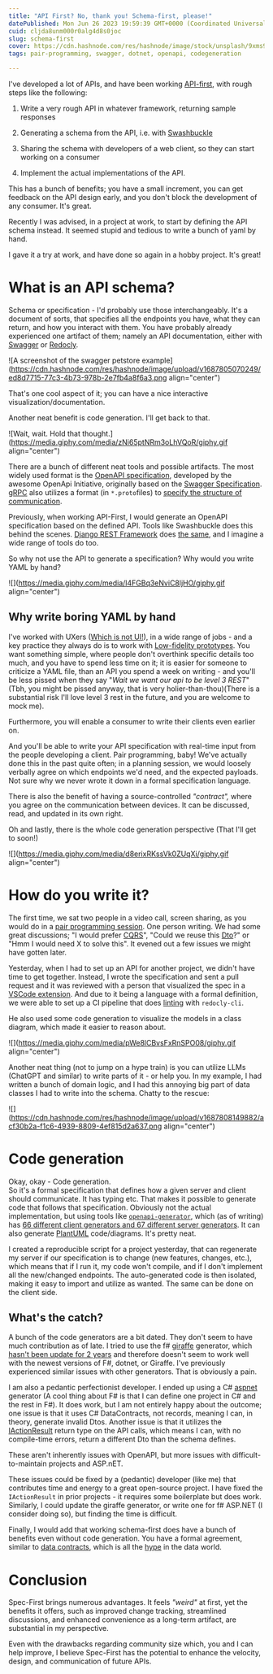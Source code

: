 ```yaml
---
title: "API First? No, thank you! Schema-first, please!"
datePublished: Mon Jun 26 2023 19:59:39 GMT+0000 (Coordinated Universal Time)
cuid: cljda8unm000r0alg4d8s0joc
slug: schema-first
cover: https://cdn.hashnode.com/res/hashnode/image/stock/unsplash/9xms9i9YwIo/upload/73a79044c7dbf6b6fdbe5b37f55d9fd6.jpeg
tags: pair-programming, swagger, dotnet, openapi, codegeneration

---
```


I've developed a lot of APIs, and have been working [API-first](https://www.postman.com/api-first/), with rough steps like the following:

1. Write a very rough API in whatever framework, returning sample responses
    
2. Generating a schema from the API, i.e. with [Swashbuckle](https://learn.microsoft.com/en-us/aspnet/core/tutorials/web-api-help-pages-using-swagger?view=aspnetcore-7.0)
    
3. Sharing the schema with developers of a web client, so they can start working on a consumer
    
4. Implement the actual implementations of the API.
    

This has a bunch of benefits; you have a small increment, you can get feedback on the API design early, and you don't block the development of any consumer. It's great.

Recently I was advised, in a project at work, to start by defining the API schema instead. It seemed stupid and tedious to write a bunch of yaml by hand.

I gave it a try at work, and have done so again in a hobby project. It's great!

# What is an API schema?

Schema or specification - I'd probably use those interchangeably. It's a document of sorts, that specifies all the endpoints you have, what they can return, and how you interact with them. You have probably already experienced one artifact of them; namely an API documentation, either with [Swagger](https://petstore.swagger.io/) or [Redocly](https://redocly.github.io/redoc/).

![A screenshot of the swagger petstore example](https://cdn.hashnode.com/res/hashnode/image/upload/v1687805070249/ed8d7715-77c3-4b73-978b-2e7fb4a8f6a3.png align="center")

That's one cool aspect of it; you can have a nice interactive visualization/documentation.

Another neat benefit is code generation. I'll get back to that.

![Wait, wait. Hold that thought.](https://media.giphy.com/media/zNi65ptNRm3oLhVQoR/giphy.gif align="center")

There are a bunch of different neat tools and possible artifacts. The most widely used format is the [OpenAPI specification](https://www.openapis.org/), developed by the awesome OpenApi Initiative, originally based on the [Swagger Specification](https://www.openapis.org/about). [gRPC](https://grpc.io/) also utilizes a format (in `*.proto`files) to [specify the structure of communication](https://grpc.io/docs/what-is-grpc/introduction/).

Previously, when working API-First, I would generate an OpenAPI specification based on the defined API. Tools like Swashbuckle does this behind the scenes. [Django REST Framework](https://www.django-rest-framework.org/) does [the same](https://www.django-rest-framework.org/topics/documenting-your-api/), and I imagine a wide range of tools do too.

So why not use the API to generate a specification? Why would you write YAML by hand?

![](https://media.giphy.com/media/l4FGBq3eNviC8ljHO/giphy.gif align="center")

## Why write boring YAML by hand

I've worked with UXers ([Which is not UI!](https://devblogs.microsoft.com/premier-developer/ux-is-not-ui-but-ui-is-definitely-ux/)), in a wide range of jobs - and a key practice they always do is to work with [Low-fidelity prototypes](https://uxdesign.cc/why-low-fidelity-wireframe-curious-in-product-design-c7bea87bc23d). You want something simple, where people don't overthink specific details too much, and you have to spend less time on it; it is easier for someone to criticize a YAML file, than an API you spend a week on writing - and you'll be less pissed when they say "*Wait we want our api to be* *level 3 REST*" (Tbh, you might be pissed anyway, that is very holier-than-thou)(There is a substantial risk I'll love level 3 rest in the future, and you are welcome to mock me).

Furthermore, you will enable a consumer to write their clients even earlier on.

And you'll be able to write your API specification with real-time input from the people developing a client. Pair programming, baby! We've actually done this in the past quite often; in a planning session, we would loosely verbally agree on which endpoints we'd need, and the expected payloads. Not sure why we never wrote it down in a formal specification language.

There is also the benefit of having a source-controlled *"contract",* where you agree on the communication between devices. It can be discussed, read, and updated in its own right.

Oh and lastly, there is the whole code generation perspective (That I'll get to soon!)

![](https://media.giphy.com/media/d8erixRKssVk0ZUqXi/giphy.gif align="center")

# How do you write it?

The first time, we sat two people in a video call, screen sharing, as you would do in a [pair programming session](https://devopedia.org/remote-pair-programming). One person writing. We had some great discussions; "I would prefer [CQRS](https://en.wikipedia.org/wiki/Command%E2%80%93query_separation#Command_Query_Responsibility_Separation)", "Could we reuse this [Dto](https://en.wikipedia.org/wiki/Data_transfer_object)?" or "Hmm I would need X to solve this". It evened out a few issues we might have gotten later.

Yesterday, when I had to set up an API for another project, we didn't have time to get together. Instead, I wrote the specification and sent a pull request and it was reviewed with a person that visualized the spec in a [VSCode extension](https://marketplace.visualstudio.com/items?itemName=42Crunch.vscode-openapi). And due to it being a language with a formal definition, we were able to set up a CI pipeline that does [linting](https://redocly.com/docs/cli/commands/lint/) with `redocly-cli`.

He also used some code generation to visualize the models in a class diagram, which made it easier to reason about.

![](https://media.giphy.com/media/pWe8lCBvsFxRnSPO08/giphy.gif align="center")

Another neat thing (not to jump on a hype train) is you can utilize LLMs (ChatGPT and similar) to write parts of it - or help you. In my example, I had written a bunch of domain logic, and I had this annoying big part of data classes I had to write into the schema. Chatty to the rescue:

![](https://cdn.hashnode.com/res/hashnode/image/upload/v1687808149882/acf30b2a-f1c6-4939-8809-4ef815d2a637.png align="center")

# Code generation

Okay, okay - Code generation.  
So it's a formal specification that defines how a given server and client should communicate. It has typing etc. That makes it possible to generate code that follows that specification. Obviously not the actual implementation, but using tools like [`openapi-generator`](https://github.com/OpenAPITools/openapi-generator), which (as of writing) has [66 different client generators and 67 different server generators](https://openapi-generator.tech/docs/generators). It can also generate [PlantUML](https://plantuml.com/) code/diagrams. It's pretty neat.

I created a reproducible script for a project yesterday, that can regenerate my server if our specification is to change (new features, changes, etc.), which means that if I run it, my code won't compile, and if I don't implement all the new/changed endpoints. The auto-generated code is then isolated, making it easy to import and utilize as wanted. The same can be done on the client side.

## What's the catch?

A bunch of the code generators are a bit dated. They don't seem to have much contribution as of late. I tried to use the f# [giraffe](https://github.com/giraffe-fsharp/Giraffe) generator, which [hasn't been update for 2 years](https://github.com/OpenAPITools/openapi-generator/tree/ea2c6860d3a3f36a542affddd0e39832f09a3513/modules/openapi-generator/src/main/resources/fsharp-giraffe-server) and therefore doesn't seem to work well with the newest versions of F#, dotnet, or Giraffe. I've previously experienced similar issues with other generators. That is obviously a pain.

I am also a pedantic perfectionist developer. I ended up using a C# [aspnet](https://openapi-generator.tech/docs/generators/aspnetcore) generator (A cool thing about F# is that I can define one project in C# and the rest in F#). It does work, but I am not entirely happy about the outcome; one issue is that it uses C# DataContracts, not records, meaning I can, in theory, generate invalid Dtos. Another issue is that it utilizes the [IActionResult](https://learn.microsoft.com/en-us/aspnet/core/web-api/action-return-types?view=aspnetcore-7.0#iactionresult-type) return type on the API calls, which means I can, with no compile-time errors, return a different Dto than the schema defines.

These aren't inherently issues with OpenAPI, but more issues with difficult-to-maintain projects and ASP.nET.

These issues could be fixed by a (pedantic) developer (like me) that contributes time and energy to a great open-source project. I have fixed the `IActionResult` in prior projects - it requires some boilerplate but does work. Similarly, I could update the giraffe generator, or write one for f# ASP.NET (I consider doing so), but finding the time is difficult.

Finally, I would add that working schema-first does have a bunch of benefits even without code generation. You have a formal agreement, similar to [data contracts](https://www.montecarlodata.com/blog-data-contracts-explained/), which is all the [hype](https://www.linkedin.com/pulse/unlocking-potential-data-contracts-bridging-gap-between-mohit-joshi%3FtrackingId=%252BwMlad%252FqTJOYKFqXMrHy4Q%253D%253D/?trackingId=%2BwMlad%2FqTJOYKFqXMrHy4Q%3D%3D) in the data world.

# Conclusion

Spec-First brings numerous advantages. It feels *"weird"* at first, yet the benefits it offers, such as improved change tracking, streamlined discussions, and enhanced convenience as a long-term artifact, are substantial in my perspective.

Even with the drawbacks regarding community size which, you and I can help improve, I believe Spec-First has the potential to enhance the velocity, design, and communication of future APIs.